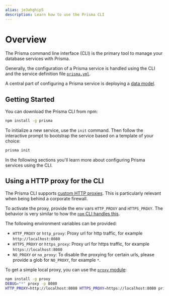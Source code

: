 ```yaml
---
alias: je3ahghip5
description: Learn how to use the Prisma CLI
---
```


# Overview

The Prisma command line interface (CLI) is the primary tool to manage your database services with Prisma.

Generally, the configuration of a Prisma service is handled using the CLI and the service definition file [`prisma.yml`](!alias-foatho8aip).

A central part of configuring a Prisma service is deploying a [data model](!alias-eiroozae8u).

## Getting Started

You can download the Prisma CLI from npm:

```sh
npm install -g prisma
```

To initialize a new service, use the `init` command. Then follow the interactive prompt to bootstrap the service based on a template of your choice:

```sh
prisma init
```

In the following sections you'll learn more about configuring Prisma services using the CLI.

## Using a HTTP proxy for the CLI

The Prisma CLI supports [custom HTTP proxies](https://github.com/graphcool/prisma/issues/618). This is particularly relevant when being behind a corporate firewall.

To activate the proxy, provide the env vars `HTTP_PROXY` and `HTTPS_PROXY`. The behavior is very similar to how the [`npm` CLI handles this](https://docs.npmjs.com/misc/config#https-proxy).

The following environment variables can be provided:

- `HTTP_PROXY` or `http_proxy`: Proxy url for http traffic, for example `http://localhost:8080`
- `HTTPS_PROXY` or `https_proxy`: Proxy url for https traffic, for example `https://localhost:8080`
- `NO_PROXY` or `no_proxy`: To disable the proxying for certain urls, please provide a glob for `NO_PROXY`, for example `*`.

To get a simple local proxy, you can use the [`proxy` module](https://www.npmjs.com/package/proxy):

```bash
npm install -g proxy
DEBUG="*" proxy -p 8080
HTTP_PROXY=http://localhost:8080 HTTPS_PROXY=https://localhost:8080 prisma deploy
```